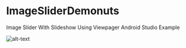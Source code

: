 # ImageSliderDemonuts

Image Slider With Slideshow Using Viewpager Android Studio Example 

![alt-text](https://raw.githubusercontent.com/ar-android/ImageSliderVIewPager/master/thumbnail.png)
